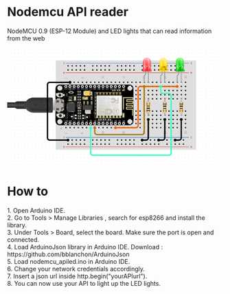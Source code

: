 # Nodemcu API reader
NodeMCU 0.9 (ESP-12 Module) and LED lights that can read information from the web 

![](schematics.png)


<h1>How to </h1>
1. Open Arduino IDE. <br>
2. Go to Tools > Manage Libraries , search for esp8266 and install the library.  <br>
3. Under Tools > Board, select the board. Make sure the port is open and connected.  <br>
4. Load ArduinoJson library in Arduino IDE. Download : https://github.com/bblanchon/ArduinoJson <br>
5. Load nodemcu_apiled.ino in Arduino IDE. <br>
6. Change your network credentials accordingly.  <br>
7. Insert a json url inside http.begin("yourAPIurl"). <br>
8. You can now use your API to light up the LED lights. <br>




